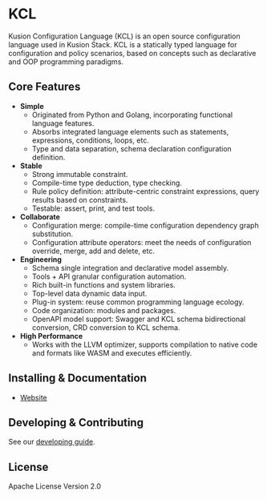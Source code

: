 # KCL

Kusion Configuration Language (KCL) is an open source configuration language used in Kusion Stack. KCL is a statically typed language for configuration and policy scenarios, based on concepts such as declarative and OOP programming paradigms.

## Core Features

+ **Simple**
  + Originated from Python and Golang, incorporating functional language features.
  + Absorbs integrated language elements such as statements, expressions, conditions, loops, etc.
  + Type and data separation, schema declaration configuration definition.
+ **Stable**
  + Strong immutable constraint.
  + Compile-time type deduction, type checking.
  + Rule policy definition: attribute-centric constraint expressions, query results based on constraints.
  + Testable: assert, print, and test tools.
+ **Collaborate**
  + Configuration merge: compile-time configuration dependency graph substitution.
  + Configuration attribute operators: meet the needs of configuration override, merge, add and delete, etc.
+ **Engineering**
  + Schema single integration and declarative model assembly.
  + Tools + API granular configuration automation.
  + Rich built-in functions and system libraries.
  + Top-level data dynamic data input.
  + Plug-in system: reuse common programming language ecology.
  + Code organization: modules and packages.
  + OpenAPI model support: Swagger and KCL schema bidirectional conversion, CRD conversion to KCL schema.
+ **High Performance**
  + Works with the LLVM optimizer, supports compilation to native code and formats like WASM and executes efficiently.

## Installing & Documentation

+ [Website](https://kusionstack.io)

## Developing & Contributing

See our [developing guide](./CONTRIBUTING.md).

## License

Apache License Version 2.0
